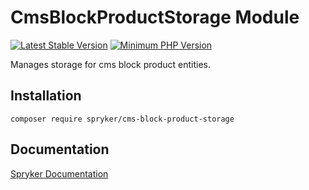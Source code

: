 # CmsBlockProductStorage Module
[![Latest Stable Version](https://poser.pugx.org/spryker/cms-block-product-storage/v/stable.svg)](https://packagist.org/packages/spryker/cms-block-product-storage)
[![Minimum PHP Version](https://img.shields.io/badge/php-%3E%3D%208.1-8892BF.svg)](https://php.net/)

Manages storage for cms block product entities.

## Installation

```
composer require spryker/cms-block-product-storage
```

## Documentation

[Spryker Documentation](https://docs.spryker.com)
